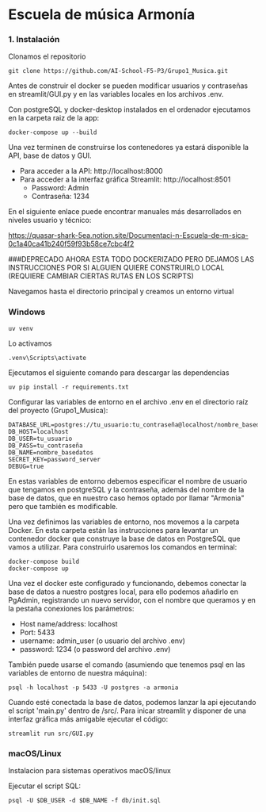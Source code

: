 # Escuela de música Armonía

### 1. Instalación

Clonamos el repositorio

    git clone https://github.com/AI-School-F5-P3/Grupo1_Musica.git

Antes de construir el docker se pueden modificar usuarios y contraseñas en streamlit/GUI.py y en las variables locales en los archivos .env.

Con postgreSQL y docker-desktop instalados en el ordenador ejecutamos en la carpeta raiz de la app:

    docker-compose up --build

Una vez terminen de construirse los contenedores ya estará disponible la API, base de datos y GUI.
 - Para acceder a la API: http://localhost:8000
 - Para acceder a la interfaz gráfica Streamlit: http://localhost:8501
     - Password: Admin
     - Contraseña: 1234
  
En el siguiente enlace puede encontrar manuales más desarrollados en niveles usuario y técnico:

https://quasar-shark-5ea.notion.site/Documentaci-n-Escuela-de-m-sica-0c1a40ca41b240f59f93b58ce7cbc4f2

###DEPRECADO AHORA ESTA TODO DOCKERIZADO PERO DEJAMOS LAS INSTRUCCIONES POR SI ALGUIEN QUIERE CONSTRUIRLO LOCAL (REQUIERE CAMBIAR CIERTAS RUTAS EN LOS SCRIPTS)

Navegamos hasta el directorio principal y creamos un entorno virtual

### Windows

    uv venv

Lo activamos

    .venv\Scripts\activate

Ejecutamos el siguiente comando para descargar las dependencias

    uv pip install -r requirements.txt   

Configurar las variables de entorno en el archivo .env en el directorio raíz del proyecto (Grupo1_Musica):

    DATABASE_URL=postgres://tu_usuario:tu_contraseña@localhost/nombre_basedatos
    DB_HOST=localhost
    DB_USER=tu_usuario
    DB_PASS=tu_contraseña
    DB_NAME=nombre_basedatos
    SECRET_KEY=password_server
    DEBUG=true

En estas variables de entorno debemos especificar el nombre de usuario que tengamos en postgreSQL y la contraseña, además del nombre de la base de datos, que en nuestro caso hemos optado por llamar "Armonia" pero que también es modificable.

Una vez definimos las variables de entorno, nos movemos a la carpeta Docker. En esta carpeta están las instrucciones para levantar un contenedor docker que construye la base de datos en PostgreSQL que vamos a utilizar. Para construirlo usaremos los comandos en terminal:

    docker-compose build
    docker-compose up

Una vez el docker este configurado y funcionando, debemos conectar la base de datos a nuestro postgres local, para ello podemos añadirlo en PgAdmin, registrando un nuevo servidor, con el nombre que queramos y en la pestaña conexiones los parámetros:
- Host name/address: localhost
- Port: 5433
- username: admin_user (o usuario del archivo .env)
- password: 1234 (o password del archivo .env)

También puede usarse el comando (asumiendo que tenemos psql en las variables de entorno de nuestra máquina):
    
    psql -h localhost -p 5433 -U postgres -a armonia

Cuando esté conectada la base de datos, podemos lanzar la api ejecutando el script 'main.py' dentro de /src/. Para inicar streamlit y disponer de una interfaz gráfica más amigable ejecutar el código:

    streamlit run src/GUI.py

### macOS/Linux

Instalacion para sistemas operativos macOS/linux

Ejecutar el script SQL:

    psql -U $DB_USER -d $DB_NAME -f db/init.sql






